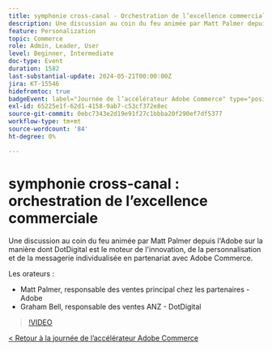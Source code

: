 ```yaml
---
title: symphonie cross-canal - Orchestration de l’excellence commerciale
description: Une discussion au coin du feu animée par Matt Palmer depuis l'Adobe sur la manière dont DotDigital est le moteur de l'innovation, de la personnalisation et de la messagerie individualisée en partenariat avec Adobe Commerce.
feature: Personalization
topic: Commerce
role: Admin, Leader, User
level: Beginner, Intermediate
doc-type: Event
duration: 1582
last-substantial-update: 2024-05-21T00:00:00Z
jira: KT-15546
hidefromtoc: true
badgeEvent: label="Journée de l’accélérateur Adobe Commerce" type="positive" url="https://experienceleague.adobe.com/fr/docs/events/apac-commerce-recordings/2024/overview"
exl-id: 65225e1f-62d1-4158-9ab7-c53cf372e8ec
source-git-commit: 0ebc7343e2d19e91f27c1bbba20f290ef7df5377
workflow-type: tm+mt
source-wordcount: '84'
ht-degree: 0%

---
```


# symphonie cross-canal : orchestration de l’excellence commerciale

Une discussion au coin du feu animée par Matt Palmer depuis l&#39;Adobe sur la manière dont DotDigital est le moteur de l&#39;innovation, de la personnalisation et de la messagerie individualisée en partenariat avec Adobe Commerce.

Les orateurs :

+ Matt Palmer, responsable des ventes principal chez les partenaires - Adobe
+ Graham Bell, responsable des ventes ANZ - DotDigital

>[!VIDEO](https://video.tv.adobe.com/v/3429273/?learn=on)

[&lt; Retour à la journée de l’accélérateur Adobe Commerce](./overview.md)
